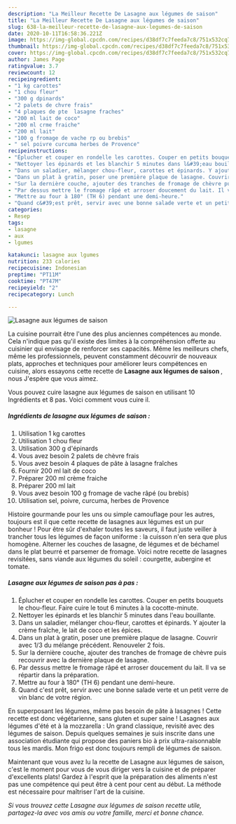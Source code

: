 ```yaml
---
description: "La Meilleur Recette De Lasagne aux légumes de saison"
title: "La Meilleur Recette De Lasagne aux légumes de saison"
slug: 638-la-meilleur-recette-de-lasagne-aux-legumes-de-saison
date: 2020-10-11T16:58:36.221Z
image: https://img-global.cpcdn.com/recipes/d38df7c7feeda7c8/751x532cq70/lasagne-aux-legumes-de-saison-photo-principale-de-la-recette.jpg
thumbnail: https://img-global.cpcdn.com/recipes/d38df7c7feeda7c8/751x532cq70/lasagne-aux-legumes-de-saison-photo-principale-de-la-recette.jpg
cover: https://img-global.cpcdn.com/recipes/d38df7c7feeda7c8/751x532cq70/lasagne-aux-legumes-de-saison-photo-principale-de-la-recette.jpg
author: James Page
ratingvalue: 3.7
reviewcount: 12
recipeingredient:
- "1 kg carottes"
- "1 chou fleur"
- "300 g dpinards"
- "2 palets de chvre frais"
- "4 plaques de pte  lasagne fraches"
- "200 ml lait de coco"
- "200 ml crme fraiche"
- "200 ml lait"
- "100 g fromage de vache rp ou brebis"
- " sel poivre curcuma herbes de Provence"
recipeinstructions:
- "Éplucher et couper en rondelle les carottes. Couper en petits bouquets le chou-fleur. Faire cuire le tout 6 minutes à la cocotte-minute."
- "Nettoyer les épinards et les blanchir 5 minutes dans l&#39;eau bouillante."
- "Dans un saladier, mélanger chou-fleur, carottes et épinards. Y ajouter la crème fraîche, le lait de coco et les épices."
- "Dans un plat à gratin, poser une première plaque de lasagne. Couvrir avec 1/3 du mélange précédent. Renouveler 2 fois."
- "Sur la dernière couche, ajouter des tranches de fromage de chèvre puis recouvrir avec la dernière plaque de lasagne."
- "Par dessus mettre le fromage râpé et arroser doucement du lait. Il va se répartir dans la préparation."
- "Mettre au four à 180° (TH 6) pendant une demi-heure."
- "Quand c&#39;est prêt, servir avec une bonne salade verte et un petit verre de vin blanc de votre région."
categories:
- Resep
tags:
- lasagne
- aux
- lgumes

katakunci: lasagne aux lgumes 
nutrition: 233 calories
recipecuisine: Indonesian
preptime: "PT11M"
cooktime: "PT47M"
recipeyield: "2"
recipecategory: Lunch

---
```



![Lasagne aux légumes de saison](https://img-global.cpcdn.com/recipes/d38df7c7feeda7c8/751x532cq70/lasagne-aux-legumes-de-saison-photo-principale-de-la-recette.jpg)

La cuisine pourrait être l'une des plus anciennes compétences au monde. Cela n'indique pas qu'il existe des limites à la compréhension offerte au cuisinier qui envisage de renforcer ses capacités. Même les meilleurs chefs, même les professionnels, peuvent constamment découvrir de nouveaux plats, approches et techniques pour améliorer leurs compétences en cuisine, alors essayons cette recette de <strong> Lasagne aux légumes de saison </strong>, nous J'espère que vous aimez.

<!--inarticleads1-->

Vous pouvez cuire lasagne aux légumes de saison en utilisant 10 Ingrédients et 8 pas. Voici comment vous cuire il.

##### Ingrédients de lasagne aux légumes de saison :

1. Utilisation 1 kg carottes
1. Utilisation 1 chou fleur
1. Utilisation 300 g d&#39;épinards
1. Vous avez besoin 2 palets de chèvre frais
1. Vous avez besoin 4 plaques de pâte à lasagne fraîches
1. Fournir 200 ml lait de coco
1. Préparer 200 ml crème fraiche
1. Préparer 200 ml lait
1. Vous avez besoin 100 g fromage de vache râpé (ou brebis)
1. Utilisation  sel, poivre, curcuma, herbes de Provence


Histoire gourmande pour les uns ou simple camouflage pour les autres, toujours est il que cette recette de lasagnes aux légumes est un pur bonheur ! Pour être sûr d&#39;exhaler toutes les saveurs, il faut juste veiller à trancher tous les légumes de façon uniforme : la cuisson n&#39;en sera que plus homogène. Alterner les couches de lasagne, de légumes et de béchamel dans le plat beurré et parsemer de fromage. Voici notre recette de lasagnes revisitées, sans viande aux légumes du soleil : courgette, aubergine et tomate. 

<!--inarticleads2-->

##### Lasagne aux légumes de saison pas à pas :

1. Éplucher et couper en rondelle les carottes. Couper en petits bouquets le chou-fleur. Faire cuire le tout 6 minutes à la cocotte-minute.
1. Nettoyer les épinards et les blanchir 5 minutes dans l&#39;eau bouillante.
1. Dans un saladier, mélanger chou-fleur, carottes et épinards. Y ajouter la crème fraîche, le lait de coco et les épices.
1. Dans un plat à gratin, poser une première plaque de lasagne. Couvrir avec 1/3 du mélange précédent. Renouveler 2 fois.
1. Sur la dernière couche, ajouter des tranches de fromage de chèvre puis recouvrir avec la dernière plaque de lasagne.
1. Par dessus mettre le fromage râpé et arroser doucement du lait. Il va se répartir dans la préparation.
1. Mettre au four à 180° (TH 6) pendant une demi-heure.
1. Quand c&#39;est prêt, servir avec une bonne salade verte et un petit verre de vin blanc de votre région.


En superposant les légumes, même pas besoin de pâte à lasagnes ! Cette recette est donc végétarienne, sans gluten et super saine ! Lasagnes aux légumes d&#39;été et à la mozzarella : Un grand classique, revisité avec des légumes de saison. Depuis quelques semaines je suis inscrite dans une association étudiante qui propose des paniers bio à prix ultra-raisonnable tous les mardis. Mon frigo est donc toujours rempli de légumes de saison. 

<!--inarticleads1-->

<p>
Maintenant que vous avez lu la recette de Lasagne aux légumes de saison, c'est le moment pour vous de vous diriger vers la cuisine et de préparer d'excellents plats! Gardez à l'esprit que la préparation des aliments n'est pas une compétence qui peut être à cent pour cent au début. La méthode est nécessaire pour maîtriser l'art de la cuisine.
</p>

<p>
<i>Si vous trouvez cette Lasagne aux légumes de saison recette utile, partagez-la avec vos amis ou votre famille, merci et bonne chance.</i>
</p>
